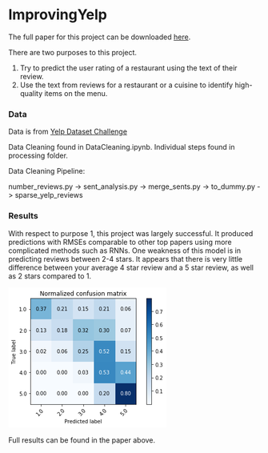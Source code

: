 # ImprovingYelp
The full paper for this project can be downloaded [here](https://scholar.smu.edu/datasciencereview/vol2/iss1/13/).

There are two purposes to this project. 
1. Try to predict the user rating of a restaurant using the text of their review.
2. Use the text from reviews for a restaurant or a cuisine to identify high-quality items on the menu. 

### Data

Data is from [Yelp Dataset Challenge](https://www.yelp.com/dataset/challenge)

Data Cleaning found in DataCleaning.ipynb. Individual steps found in processing folder.

Data Cleaning Pipeline:

number_reviews.py -> sent_analysis.py -> merge_sents.py -> to_dummy.py -> sparse_yelp_reviews


### Results

With respect to purpose 1, this project was largely successful. It produced predictions with RMSEs comparable to other top papers using more complicated methods such as RNNs. One weakness of this model is in predicting reviews between 2-4 stars. It appears that there is very little difference between your average 4 star review and a 5 star review, as well as 2 stars compared to 1.

![Confusion Matrix of Results](img/confusion_matrix.png)

Full results can be found in the paper above.
